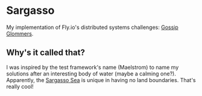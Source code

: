 # Sargasso

My implementation of Fly.io's distributed systems challenges: [Gossip Glommers].

## Why's it called that?

I was inspired by the test framework's name (Maelstrom) to name my solutions
after an interesting body of water (maybe a calming one?). Apparently, the
[Sargasso Sea] is unique in having no land boundaries. That's really cool!

[Gossip Glommers]: https://fly.io/dist-sys/
[Sargasso Sea]: https://en.wikipedia.org/wiki/Sargasso_Sea
